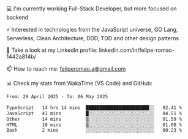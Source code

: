 💻 I'm currently working Full-Stack Developer, but more focused on backend

⚡ Interested in technologies from the JavaScript universe, GO Lang, Serverless, Clean Architecture, DDD, TDD and other design patterns

👥 Take a look at my LinkedIn profile: linkedin.com/in/felipe-romao-1442a814b/

📫 How to reach me: feliperomao.a@gmail.com

📊 Check my stats from WakaTime (VS Code) and GitHub:

<!--START_SECTION:waka-->

```txt
From: 29 April 2025 - To: 06 May 2025

TypeScript   14 hrs 14 mins  ███████████████████████░░   92.41 %
JavaScript   41 mins         █░░░░░░░░░░░░░░░░░░░░░░░░   04.51 %
Other        14 mins         ▒░░░░░░░░░░░░░░░░░░░░░░░░   01.59 %
HTML         10 mins         ▒░░░░░░░░░░░░░░░░░░░░░░░░   01.08 %
Bash         2 mins          ░░░░░░░░░░░░░░░░░░░░░░░░░   00.23 %
```

<!--END_SECTION:waka-->
